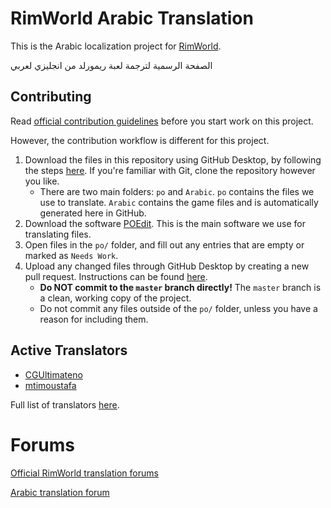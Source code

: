 # RimWorld Arabic Translation

This is the Arabic localization project for [RimWorld](https://rimworldgame.com/).

الصفحة الرسمية لترجمة لعبة ريمورلد من انجليزي لعربي

## Contributing

Read [official contribution guidelines](http://ludeon.com/forums/index.php?topic=2933.0) before you start work on this project.

However, the contribution workflow is different for this project. 

1. Download the files in this repository using GitHub Desktop, by following the steps [here](https://docs.github.com/en/desktop/adding-and-cloning-repositories/cloning-a-repository-from-github-to-github-desktop). If you're familiar with Git, clone the repository however you like.
    * There are two main folders: `po` and `Arabic`. `po` contains the files we use to translate. `Arabic` contains the game files and is automatically generated here in GitHub.
1. Download the software [POEdit](https://poedit.net/download). This is the main software we use for translating files.
1. Open files in the `po/` folder, and fill out any entries that are empty or marked as `Needs Work`. 
1. Upload any changed files through GitHub Desktop by creating a new pull request. Instructions can be found [here](https://docs.github.com/en/pull-requests/collaborating-with-pull-requests/proposing-changes-to-your-work-with-pull-requests/creating-a-pull-request?tool=desktop).
    * **Do NOT commit to the `master` branch directly!** The `master` branch is a clean, working copy of the project.
    * Do not commit any files outside of the `po/` folder, unless you have a reason for including them.

## Active Translators

* [CGUltimateno](https://github.com/CGUltimateno)
* [mtimoustafa](https://github.com/mtimoustafa)

Full list of translators [here](https://github.com/Ludeon/RimWorld-ar/graphs/contributors).

# Forums

[Official RimWorld translation forums](https://ludeon.com/forums/index.php?board=17.0)

[Arabic translation forum](https://ludeon.com/forums/index.php?topic=49509.0)

